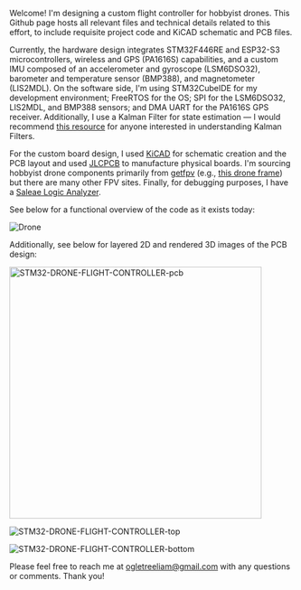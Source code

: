 Welcome! I'm designing a custom flight controller for hobbyist drones. This Github page hosts all relevant files and technical details related to this effort, to include requisite project code and KiCAD schematic and PCB files.

Currently, the hardware design integrates STM32F446RE and ESP32-S3 microcontrollers, wireless and GPS (PA1616S) capabilities, and a custom IMU composed of an accelerometer and gyroscope (LSM6DSO32), barometer and temperature sensor (BMP388), and magnetometer (LIS2MDL). On the software side, I'm using STM32CubeIDE for my development environment; FreeRTOS for the OS; SPI for the LSM6DSO32, LIS2MDL, and BMP388 sensors; and DMA UART for the PA1616S GPS receiver. Additionally, I use a Kalman Filter for state estimation &mdash; I would recommend <a href="https://github.com/rlabbe/Kalman-and-Bayesian-Filters-in-Python">this resource</a> for anyone interested in understanding Kalman Filters.

For the custom board design, I used <a href="https://www.kicad.org/">KiCAD</a> for schematic creation and the PCB layout and used <a href="https://jlcpcb.com/">JLCPCB</a> to manufacture physical boards. I'm sourcing hobbyist drone components primarily from <a href="https://www.getfpv.com/">getfpv</a> (e.g., <a href="https://www.team-blacksheep.com/products/prod:sourceone_v5">this drone frame</a>) but there are many other FPV sites. Finally, for debugging purposes, I have a <a href="https://www.saleae.com/products/saleae-logic-pro-8">Saleae Logic Analyzer</a>.

See below for a functional overview of the code as it exists today:

![Drone](https://github.com/user-attachments/assets/0dd65c78-63c5-44f8-91c0-8b0bb26e35e5)

Additionally, see below for layered 2D and rendered 3D images of the PCB design:

<img width="446" alt="STM32-DRONE-FLIGHT-CONTROLLER-pcb" src="https://github.com/user-attachments/assets/6f38ba9a-b635-41bc-aad2-b4e7e889a0f3" />

![STM32-DRONE-FLIGHT-CONTROLLER-top](https://github.com/user-attachments/assets/b56469df-c838-4ffe-8abe-ee8adbbc841a)

![STM32-DRONE-FLIGHT-CONTROLLER-bottom](https://github.com/user-attachments/assets/b4607d30-73e7-4357-8c15-0bde579dc879)

Please feel free to reach me at ogletreeliam@gmail.com with any questions or comments. Thank you!
